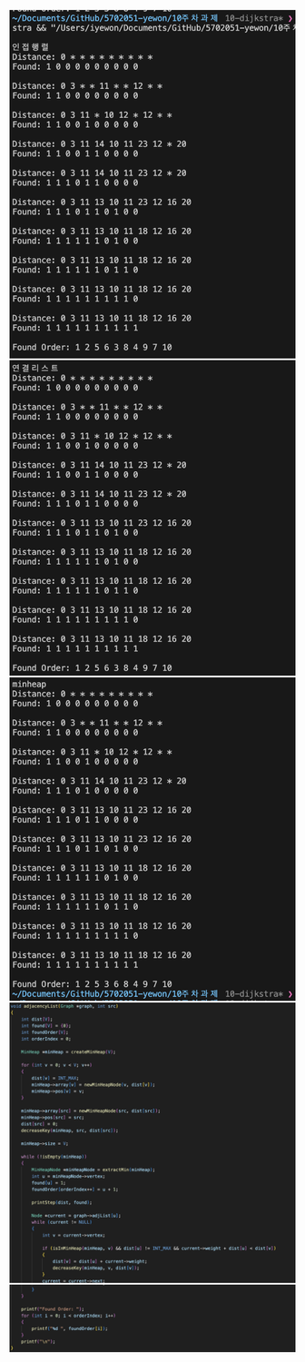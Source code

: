 ![](./adjacencyMatrix.png)
![](./linkedList.png)
![](./adjacencyList.png)
<br/>
![](./code1.png)
![](./code2.png)

